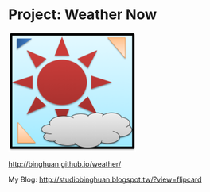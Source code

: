 
Project: Weather Now
=========
<img src="Icon.png" width="auto" height="240px"><br/>
<p><a href="http://binghuan.github.io/weather/">http://binghuan.github.io/weather/</a><p>

<p>My Blog: <a href="http://studiobinghuan.blogspot.tw/?view=flipcard">http://studiobinghuan.blogspot.tw/?view=flipcard</a><p>
